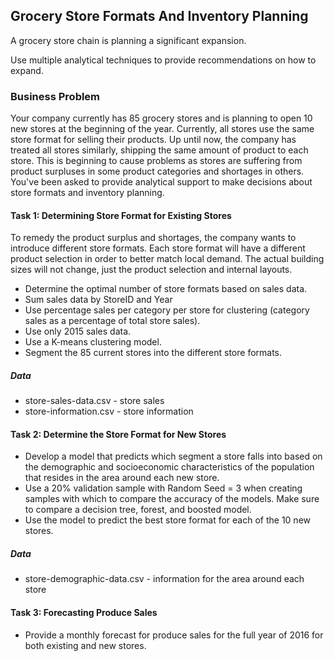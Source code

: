 ## Grocery Store Formats And Inventory Planning
A grocery store chain is planning a significant expansion.

Use multiple analytical techniques to provide recommendations on how to expand.

### Business Problem
Your company currently has 85 grocery stores and is planning to open 10 new stores at the beginning of the year. Currently, all stores use the same store format for selling their products. Up until now, the company has treated all stores similarly, shipping the same amount of product to each store. This is beginning to cause problems as stores are suffering from product surpluses in some product categories and shortages in others. You've been asked to provide analytical support to make decisions about store formats and inventory planning.

#### Task 1: Determining Store Format for Existing Stores
To remedy the product surplus and shortages, the company wants to introduce different store formats. Each store format will have a different product selection in order to better match local demand. The actual building sizes will not change, just the product selection and internal layouts.

- Determine the optimal number of store formats based on sales data.
- Sum sales data by StoreID and Year
- Use percentage sales per category per store for clustering (category sales as a percentage of total store sales).
- Use only 2015 sales data.
- Use a K-means clustering model.
- Segment the 85 current stores into the different store formats.

##### Data
- store-sales-data.csv - store sales
- store-information.csv - store information

#### Task 2: Determine the Store Format for New Stores
- Develop a model that predicts which segment a store falls into based on the demographic and socioeconomic characteristics of the population that resides in the area around each new store.
- Use a 20% validation sample with Random Seed = 3 when creating samples with which to compare the accuracy of the models. Make sure to compare a decision tree, forest, and boosted model.
- Use the model to predict the best store format for each of the 10 new stores.

##### Data
- store-demographic-data.csv -  information for the area around each store

#### Task 3: Forecasting Produce Sales
- Provide a monthly forecast for produce sales for the full year of 2016 for both existing and new stores.
